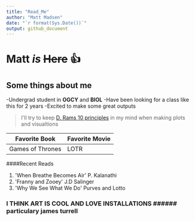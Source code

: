 ```yaml
---
title: "Read_Me"
author: "Matt Madsen"
date: "`r format(Sys.Date())`"
output: github_document
---
```


# Matt *is* ~~Here~~  :thumbsup:

## Some things about me

-Undergrad student in **OGCY** and **BIOL** 
-Have been looking for a class like this for 2 years
-Excited to make some great outputs 


> I'll try to keep [D. Rams 10 principles](http://www.archdaily.com/198583/dieter-rams-10-principles-of-%25e2%2580%259cgood-design%25e2%2580%259d) in my mind when making plots and visualtions

|    Favorite Book     | Favorite Movie  |
|----------------------|-----------------|
| Games of Thrones     | LOTR

####Recent Reads


1. 'When Breathe Becomes Air' P. Kalanathi 
2. 'Franny and Zooey' J.D Salinger
3. 'Why We See What We Do' Purves and Lotto  
 

### I THINK ART IS COOL AND LOVE INSTALLATIONS ###### particulary james turrell



